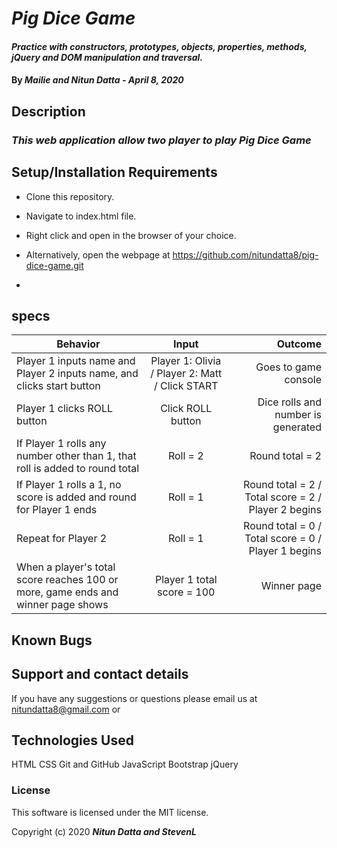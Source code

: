  # _Pig Dice Game_

#### _Practice with constructors, prototypes, objects, properties, methods, jQuery and DOM manipulation and traversal._

#### By _Mailie and Nitun Datta - April 8, 2020_

## Description

### _This web application allow two player to play Pig Dice Game_

## Setup/Installation Requirements

* Clone this repository.
* Navigate to index.html file.
* Right click and open in the browser of your choice.

* Alternatively, open the webpage at https://github.com/nitundatta8/pig-dice-game.git
*

## specs
| Behavior        | Input           | Outcome  |
| ------------- |:-------------:| -----:|
| Player 1 inputs name and Player 2 inputs name, and clicks start button | Player 1: Olivia / Player 2: Matt / Click START | Goes to game console |
| Player 1 clicks ROLL button | Click ROLL button | Dice rolls and number is generated
| If Player 1 rolls any number other than 1, that roll is added to round total | Roll = 2 | Round total = 2 |
| If Player 1 rolls a 1, no score is added and round for Player 1 ends | Roll = 1 | Round total = 2 / Total score = 2 / Player 2 begins |
| Repeat for Player 2 | Roll = 1 | Round total = 0 / Total score = 0 / Player 1 begins |
| When a player's total score reaches 100 or more, game ends and winner page shows | Player 1 total score = 100 | Winner page |


## Known Bugs



## Support and contact details

If you have any suggestions or questions please email us at nitundatta8@gmail.com or 

## Technologies Used

HTML
CSS
Git and GitHub
JavaScript
Bootstrap
jQuery

### License

This software is licensed under the MIT license.

Copyright (c) 2020 **_Nitun Datta and StevenL_**
